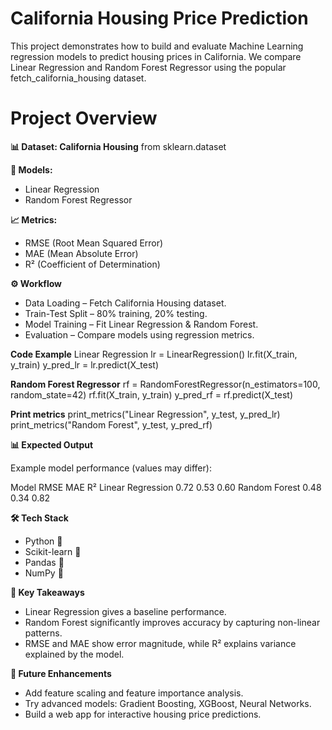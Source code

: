 # **California Housing Price Prediction**

This project demonstrates how to build and evaluate Machine Learning regression models to predict housing prices in California. We compare Linear Regression and Random Forest Regressor using the popular fetch_california_housing dataset.

# **Project Overview**

**📊 Dataset: California Housing**
 from sklearn.dataset

**🔧 Models:**

- Linear Regression
- Random Forest Regressor

**📈 Metrics:**
- RMSE (Root Mean Squared Error)
- MAE (Mean Absolute Error)
- R² (Coefficient of Determination)

**⚙ Workflow**

- Data Loading – Fetch California Housing dataset.
- Train-Test Split – 80% training, 20% testing.
- Model Training – Fit Linear Regression & Random Forest.
- Evaluation – Compare models using regression metrics.

**Code Example**
 Linear Regression
lr = LinearRegression()
lr.fit(X_train, y_train)
y_pred_lr = lr.predict(X_test)

**Random Forest Regressor**
rf = RandomForestRegressor(n_estimators=100, random_state=42)
rf.fit(X_train, y_train)
y_pred_rf = rf.predict(X_test)

**Print metrics**
print_metrics("Linear Regression", y_test, y_pred_lr)
print_metrics("Random Forest", y_test, y_pred_rf)

**📊 Expected Output**

Example model performance (values may differ):

Model	RMSE	MAE	R²
Linear Regression	0.72	0.53	0.60
Random Forest	0.48	0.34	0.82

**🛠️ Tech Stack**
- Python 🐍
- Scikit-learn 🤖
- Pandas 🐼
- NumPy 🔢

**🌟 Key Takeaways**
- Linear Regression gives a baseline performance.
- Random Forest significantly improves accuracy by capturing non-linear patterns.
- RMSE and MAE show error magnitude, while R² explains variance explained by the model.

**🔮 Future Enhancements**
- Add feature scaling and feature importance analysis.
- Try advanced models: Gradient Boosting, XGBoost, Neural Networks.
- Build a web app for interactive housing price predictions.

